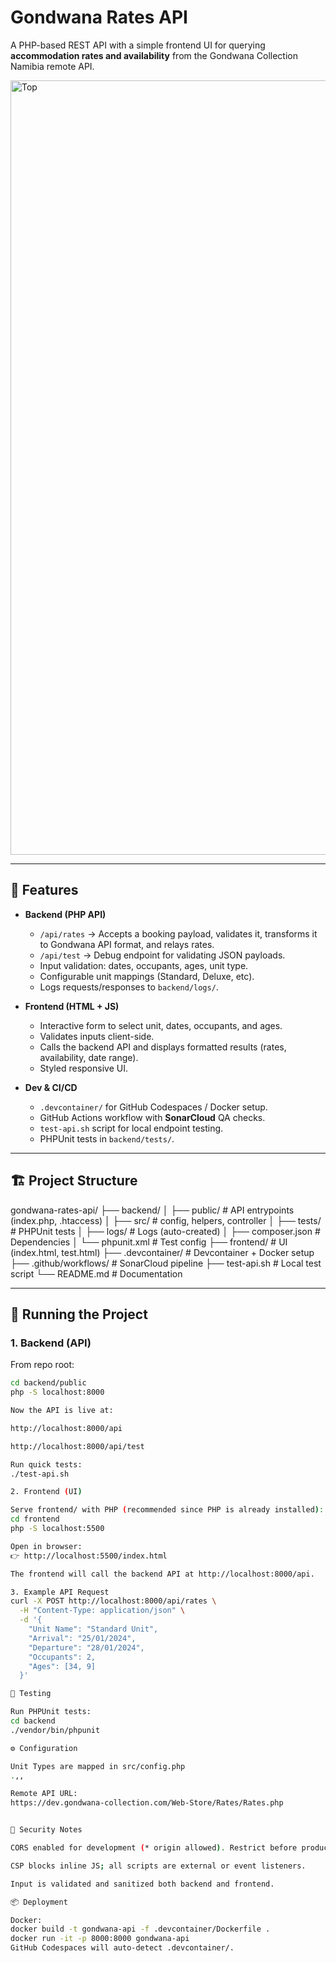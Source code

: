 # Gondwana Rates API

A PHP-based REST API with a simple frontend UI for querying **accommodation rates and availability** from the Gondwana Collection Namibia remote API.

<img width="1648" height="1239" alt="Top" src="https://github.com/user-attachments/assets/d2a8d6e2-49b2-4de2-90f2-19e93bc91393" />


---

## 📌 Features

- **Backend (PHP API)**
  - `/api/rates` → Accepts a booking payload, validates it, transforms it to Gondwana API format, and relays rates.
  - `/api/test` → Debug endpoint for validating JSON payloads.
  - Input validation: dates, occupants, ages, unit type.
  - Configurable unit mappings (Standard, Deluxe, etc).
  - Logs requests/responses to `backend/logs/`.

- **Frontend (HTML + JS)**
  - Interactive form to select unit, dates, occupants, and ages.
  - Validates inputs client-side.
  - Calls the backend API and displays formatted results (rates, availability, date range).
  - Styled responsive UI.

- **Dev & CI/CD**
  - `.devcontainer/` for GitHub Codespaces / Docker setup.
  - GitHub Actions workflow with **SonarCloud** QA checks.
  - `test-api.sh` script for local endpoint testing.
  - PHPUnit tests in `backend/tests/`.

---

## 🏗 Project Structure

gondwana-rates-api/
├── backend/
│ ├── public/ # API entrypoints (index.php, .htaccess)
│ ├── src/ # config, helpers, controller
│ ├── tests/ # PHPUnit tests
│ ├── logs/ # Logs (auto-created)
│ ├── composer.json # Dependencies
│ └── phpunit.xml # Test config
├── frontend/ # UI (index.html, test.html)
├── .devcontainer/ # Devcontainer + Docker setup
├── .github/workflows/ # SonarCloud pipeline
├── test-api.sh # Local test script
└── README.md # Documentation


---

## 🚀 Running the Project

### 1. Backend (API)
From repo root:

```bash
cd backend/public
php -S localhost:8000

Now the API is live at:

http://localhost:8000/api

http://localhost:8000/api/test

Run quick tests:
./test-api.sh

2. Frontend (UI)

Serve frontend/ with PHP (recommended since PHP is already installed):
cd frontend
php -S localhost:5500

Open in browser:
👉 http://localhost:5500/index.html

The frontend will call the backend API at http://localhost:8000/api.

3. Example API Request
curl -X POST http://localhost:8000/api/rates \
  -H "Content-Type: application/json" \
  -d '{
    "Unit Name": "Standard Unit",
    "Arrival": "25/01/2024",
    "Departure": "28/01/2024",
    "Occupants": 2,
    "Ages": [34, 9]
  }'

🧪 Testing

Run PHPUnit tests:
cd backend
./vendor/bin/phpunit

⚙️ Configuration

Unit Types are mapped in src/config.php
.,,

Remote API URL:
https://dev.gondwana-collection.com/Web-Store/Rates/Rates.php


🔐 Security Notes

CORS enabled for development (* origin allowed). Restrict before production.

CSP blocks inline JS; all scripts are external or event listeners.

Input is validated and sanitized both backend and frontend.

📦 Deployment

Docker:
docker build -t gondwana-api -f .devcontainer/Dockerfile .
docker run -it -p 8000:8000 gondwana-api
GitHub Codespaces will auto-detect .devcontainer/.
